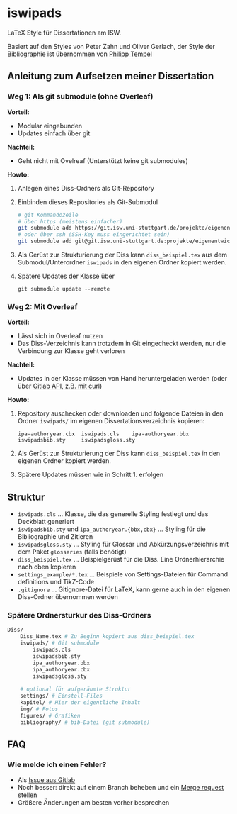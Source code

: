 # iswipads

LaTeX Style für Dissertationen am ISW.

Basiert auf den Styles von Peter Zahn und Oliver Gerlach, der Style der Bibliographie ist übernommen von [Philipp Tempel](https://github.com/iswunistuttgart/latex-templates)


## Anleitung zum Aufsetzen meiner Dissertation 

### Weg 1: Als git submodule (ohne Overleaf)

**Vorteil:**

- Modular eingebunden
- Updates einfach über git

**Nachteil:**

- Geht nicht mit Ovelreaf (Unterstützt keine git submodules)

**Howto:**

1. Anlegen eines Diss-Ordners als Git-Repository
2. Einbinden dieses Repositories als Git-Submodul

    ```sh
    # git Kommandozeile
    # über https (meistens einfacher)
    git submodule add https://git.isw.uni-stuttgart.de/projekte/eigenentwicklungen/templates/iswipads.git
    # oder über ssh (SSH-Key muss eingerichtet sein)
    git submodule add git@git.isw.uni-stuttgart.de:projekte/eigenentwicklungen/templates/iswipads.git
    ```

3. Als Gerüst zur Strukturierung der Diss kann `diss_beispiel.tex` aus dem Submodul/Unterordner `iswipads` in den eigenen Ordner kopiert werden.
4. Spätere Updates der Klasse über

    ```
    git submodule update --remote
    ```


### Weg 2: Mit Overleaf

**Vorteil:**

- Lässt sich in Overleaf nutzen
- Das Diss-Verzeichnis kann trotzdem in Git eingecheckt werden, nur die Verbindung zur Klasse geht verloren

**Nachteil:**

- Updates in der Klasse müssen von Hand heruntergeladen werden (oder über [Gitlab API, z.B. mit curl](https://stackoverflow.com/questions/44730632/gitlab-api-how-to-get-the-repository-project-files-and-metadata))

**Howto:**

1. Repository auschecken oder downloaden und folgende Dateien in den Ordner `iswipads/` im eigenen Dissertationsverzeichnis kopieren:

    ```
    ipa-authoryear.cbx  iswipads.cls    ipa-authoryear.bbx  iswipadsbib.sty     iswipadsgloss.sty
    ```
2. Als Gerüst zur Strukturierung der Diss kann `diss_beispiel.tex` in den eigenen Ordner kopiert werden.
3. Spätere Updates müssen wie in Schritt 1. erfolgen

## Struktur

- `iswipads.cls` ... Klasse, die das generelle Styling festlegt und das Deckblatt generiert
- `iswipadsbib.sty` und `ipa_authoryear.{bbx,cbx}` ... Styling für die Bibliographie und Zitieren
- `iswipadsgloss.sty` ... Styling für Glossar und Abkürzungsverzeichnis mit dem Paket `glossaries` (falls benötigt)
- `diss_beispiel.tex` ... Beispielgerüst für die Diss. Eine Ordnerhierarchie nach oben kopieren
- `settings_example/*.tex` ... Beispiele von Settings-Dateien für Command definitions und TikZ-Code
- `.gitignore` ... Gitignore-Datei für LaTeX, kann gerne auch in den eigenen Diss-Ordner übernommen werden

### Spätere Ordnersturkur des Diss-Ordners

```sh
Diss/
    Diss_Name.tex # Zu Beginn kopiert aus diss_beispiel.tex
    iswipads/ # Git submodule
        iswipads.cls
        iswipadsbib.sty
        ipa_authoryear.bbx
        ipa_authoryear.cbx
        iswipadsgloss.sty
    
    # optional für aufgeräumte Struktur
    settings/ # Einstell-Files
    kapitel/ # Hier der eigentliche Inhalt
    img/ # Fotos
    figures/ # Grafiken
    bibliography/ # bib-Datei (git submodule)
```


## FAQ

### Wie melde ich einen Fehler?

- Als [Issue aus Gitlab](https://git.isw.uni-stuttgart.de/projekte/eigenentwicklungen/templates/iswipads/-/issues/new)
- Noch besser: direkt auf einem Branch beheben und ein [Merge request](https://git.isw.uni-stuttgart.de/projekte/eigenentwicklungen/templates/iswipads/-/merge_requests/new) stellen
- Größere Änderungen am besten vorher besprechen
